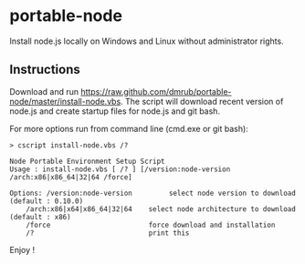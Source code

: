 portable-node
=============

Install node.js locally on Windows and Linux without administrator rights.

Instructions
------------

Download and run https://raw.github.com/dmrub/portable-node/master/install-node.vbs.
The script will download recent version of node.js and create startup files for node.js and git bash.

For more options run from command line (cmd.exe or git bash):

    > cscript install-node.vbs /?

    Node Portable Environment Setup Script
    Usage : install-node.vbs [ /? ] [/version:node-version /arch:x86|x86_64|32|64 /force]

    Options: /version:node-version         select node version to download (default : 0.10.0)
        /arch:x86|x64|x86_64|32|64    select node architecture to download (default : x86)
        /force                        force download and installation
        /?                            print this

Enjoy !


